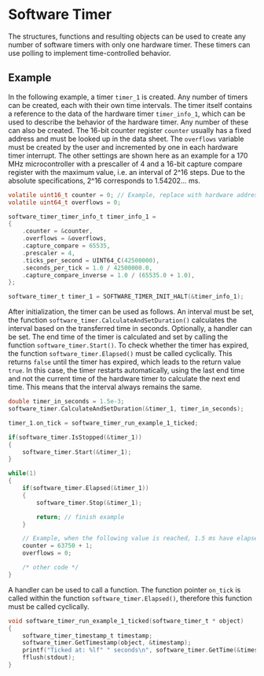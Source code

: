 # Software Timer

The structures, functions and resulting objects can be used to create any number
of software timers with only one hardware timer. These timers can use polling to
implement time-controlled behavior.

## Example

In the following example, a timer `timer_1` is created. Any number of timers can
be created, each with their own time intervals. The timer itself contains a
reference to the data of the hardware timer `timer_info_1`, which can be used to
describe the behavior of the hardware timer. Any number of these can also be
created. The 16-bit counter register `counter` usually has a fixed address and
must be looked up in the data sheet. The `overflows` variable must be created by
the user and incremented by one in each hardware timer interrupt. The other
settings are shown here as an example for a 170 MHz microcontroller with a
prescaller of 4 and a 16-bit capture compare register with the maximum value,
i.e. an interval of 2^16 steps. Due to the absolute specifications, 2^16
corresponds to 1.54202... ms.

```c
volatile uint16_t counter = 0; // Example, replace with hardware address
volatile uint64_t overflows = 0;

software_timer_timer_info_t timer_info_1 =
{
    .counter = &counter,
    .overflows = &overflows,
    .capture_compare = 65535,
    .prescaler = 4,
    .ticks_per_second = UINT64_C(42500000),
    .seconds_per_tick = 1.0 / 42500000.0,
    .capture_compare_inverse = 1.0 / (65535.0 + 1.0),
};

software_timer_t timer_1 = SOFTWARE_TIMER_INIT_HALT(&timer_info_1);
```

After initialization, the timer can be used as follows. An interval must be set,
the function `software_timer.CalculateAndSetDuration()` calculates the interval based on
the transferred time in seconds. Optionally, a handler can be set. The end time
of the timer is calculated and set by calling the function
`software_timer.Start()`. To check whether the timer has expired, the function
`software_timer.Elapsed()` must be called cyclically. This returns `false` until
the timer has expired, which leads to the return value `true`. In this case, the
timer restarts automatically, using the last end time and not the current time
of the hardware timer to calculate the next end time. This means that the
interval always remains the same.

```c
double timer_in_seconds = 1.5e-3;
software_timer.CalculateAndSetDuration(&timer_1, timer_in_seconds);

timer_1.on_tick = software_timer_run_example_1_ticked;

if(software_timer.IsStopped(&timer_1))
{
    software_timer.Start(&timer_1);
}

while(1)
{
    if(software_timer.Elapsed(&timer_1))
    {
        software_timer.Stop(&timer_1);

        return; // finish example
    }

    // Example, when the following value is reached, 1.5 ms have elapsed:
    counter = 63750 + 1;
    overflows = 0;

    /* other code */
}
```

A handler can be used to call a function. The function pointer `on_tick` is called
within the function `software_timer.Elapsed()`, therefore this function must be
called cyclically.

```c
void software_timer_run_example_1_ticked(software_timer_t * object)
{
    software_timer_timestamp_t timestamp;
    software_timer.GetTimestamp(object, &timestamp);
    printf("Ticked at: %lf" " seconds\n", software_timer.GetTime(&timestamp) );
    fflush(stdout);
}
```
